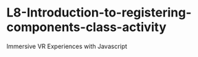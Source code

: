 # L8-Introduction-to-registering-components-class-activity
Immersive VR Experiences with Javascript
